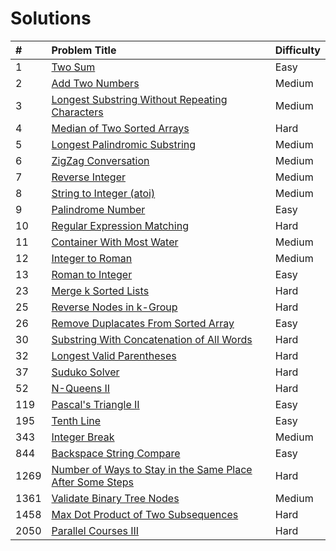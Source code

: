 # **Solutions**

| #    | Problem Title                                                            | Difficulty |
| :--- | :----------------------------------------------------------------------- | :--------- |
| 1    | [Two Sum]()                                                              | Easy       |
| 2    | [Add Two Numbers]()                                                      | Medium     |
| 3    | [Longest Substring Without Repeating Characters]()                       | Medium     |
| 4    | [Median of Two Sorted Arrays]()                                          | Hard       |
| 5    | [Longest Palindromic Substring]()                                        | Medium     |
| 6    | [ZigZag Conversation]()                                                  | Medium     |
| 7    | [Reverse Integer]()                                                      | Medium     |
| 8    | [String to Integer (atoi)](solutions/medium/string-to-integer-atoi.md)   | Medium     |
| 9    | [Palindrome Number]()                                                    | Easy       |
| 10   | [Regular Expression Matching]()                                          | Hard       |
| 11   | [Container With Most Water]()                                            | Medium     |
| 12   | [Integer to Roman]()                                                     | Medium     |
| 13   | [Roman to Integer]()                                                     | Easy       |
| 23   | [Merge k Sorted Lists]()                                                 | Hard       |
| 25   | [Reverse Nodes in k-Group]()                                             | Hard       |
| 26   | [Remove Duplacates From Sorted Array]()                                  | Easy       |
| 30   | [Substring With Concatenation of All Words]()                            | Hard       |
| 32   | [Longest Valid Parentheses]()                                            | Hard       |
| 37   | [Suduko Solver]()                                                        | Hard       |
| 52   | [N-Queens II]()                                                          | Hard       |
| 119  | [Pascal's Triangle II]()                                                 | Easy       |
| 195  | [Tenth Line]()                                                           | Easy       |
| 343  | [Integer Break]()                                                        | Medium     |
| 844  | [Backspace String Compare](solutions/easy/backspace-string-compare.md)   | Easy       |
| 1269 | [Number of Ways to Stay in the Same Place After Some Steps]()            | Hard       |
| 1361 | [Validate Binary Tree Nodes]()                                           | Medium     |
| 1458 | [Max Dot Product of Two Subsequences]()                                  | Hard       |
| 2050 | [Parallel Courses III]()                                                 | Hard       |
